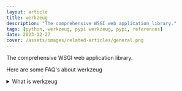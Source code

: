 ```yaml
---
layout: article
title: werkzeug
description: "The comprehensive WSGI web application library."
tags: [python, werkzeug, pypi werkzeug, pypi, references]
date: 2023-12-27
cover: /assets/images/related-articles/general.png
---
```


The comprehensive WSGI web application library.

Here are some FAQ's about werkzeug
<details>
<summary>What is werkzeug</summary>
The comprehensive WSGI web application library.
</details>
